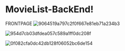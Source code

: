 # MovieList-BackEnd!

FRONTPAGE
![9064519a797c2f0f667e81eb71a234b3](https://user-images.githubusercontent.com/20046135/220596919-06a9e75a-c0ae-4e37-935e-be2884a35c9f.png)

![954d7cb03dfdea057c589a1ff0dc208f](https://user-images.githubusercontent.com/20046135/220597800-341f2a19-d7f4-4491-b7ff-dd8c41c1d47f.png)

![0f082cfa0dc42db128f06052bc6de154](https://user-images.githubusercontent.com/20046135/220607639-da89af56-2fdc-4793-8df2-1737dd81c7f2.png)
